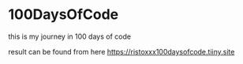 # 100DaysOfCode

this is my journey in 100 days of code

result can be found from here
https://ristoxxx100daysofcode.tiiny.site